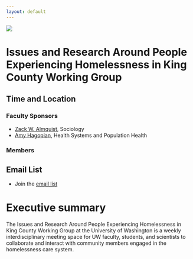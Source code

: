 ```yaml
---
layout: default
---
```


<img src="{{site.url}}{{site.baseurl}}/assets/img/eScience.png">


# Issues and Research Around People Experiencing Homelessness in King County Working Group

## Time and Location

### Faculty Sponsors

* [Zack W. Almquist](https://depts.washington.edu/zalmquist), Sociology
* [Amy Hagopian](https://sph.washington.edu/sph-profiles/faculty-profiles/amy-hagopian), Health Systems and Population Health

### Members

## Email List 

* Join the [email list](https://lists.uw.edu/postorius/lists/kcpehworkinggroup.lists.uw.edu/)

# Executive summary

The Issues and Research Around People Experiencing Homelessness in King County Working Group at the University of Washington is a weekly interdisciplinary meeting space for UW faculty, students, and scientists to collaborate and interact with community members engaged in the homelessness care system.
